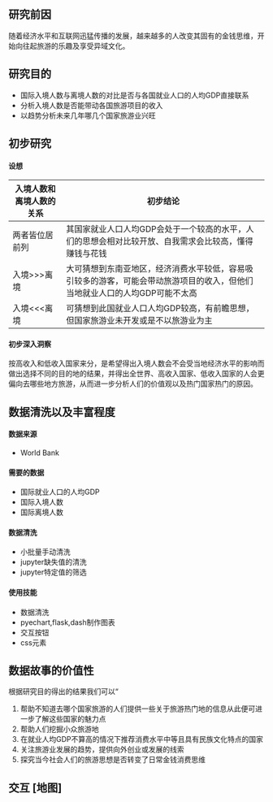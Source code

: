 ## 研究前因
随着经济水平和互联网迅猛传播的发展，越来越多的人改变其固有的金钱思维，开始向往起旅游的乐趣及享受异域文化。

## 研究目的
- 国际入境人数与离境人数的对比是否与各国就业人口的人均GDP直接联系 
- 分析入境人数是否能带动各国旅游项目的收入
- 以趋势分析未来几年哪几个国家旅游业兴旺

## 初步研究
#### 设想
| 入境人数和离境人数的关系 | 初步结论                                                                                                                    |
| ------------------------ | --------------------------------------------------------------------------------------------------------------------------- |
| 两者皆位居前列           | 其国家就业人口人均GDP会处于一个较高的水平，人们的思想会相对比较开放、自我需求会比较高，懂得赚钱与花钱                       |
| 入境>>>离境              | 大可猜想到东南亚地区，经济消费水平较低，容易吸引较多的游客，可能会带动旅游项目的收入，但他们当地就业人口的人均GDP可能不太高 |
| 入境<<<离境              | 可猜想到此国就业人口人均GDP较高，有前瞻思想，但国家旅游业未开发或是不以旅游业为主                                           |

#### 初步深入洞察
按高收入和低收入国家来分，是希望得出入境人数会不会受当地经济水平的影响而做出选择不同的目的地的结果，并得出全世界、高收入国家、低收入国家的人会更偏向去哪些地方旅游，从而进一步分析人们的价值观以及热门国家热门的原因。

## 数据清洗以及丰富程度
#### 数据来源
- World Bank

#### 需要的数据
- 国际就业人口的人均GDP
- 国际入境人数
- 国际离境人数

#### 数据清洗
- 小批量手动清洗
- jupyter缺失值的清洗
- jupyter特定值的筛选

#### 使用技能
- 数据清洗
- pyechart,flask,dash制作图表
- 交互按钮
- css元素

## 数据故事的价值性
根据研究目的得出的结果我们可以“
1. 帮助不知道去哪个国家旅游的人们提供一些关于旅游热门地的信息从此便可进一步了解这些国家的魅力点
2. 帮助人们挖掘小众旅游地
3. 在就业人均GDP不算高的情况下推荐消费水平中等且具有民族文化特点的国家
4. 关注旅游业发展的趋势，提供向外创业或发展的线索
5. 探究当今社会人们的旅游思想是否转变了日常金钱消费思维

## 交互 [地图]
